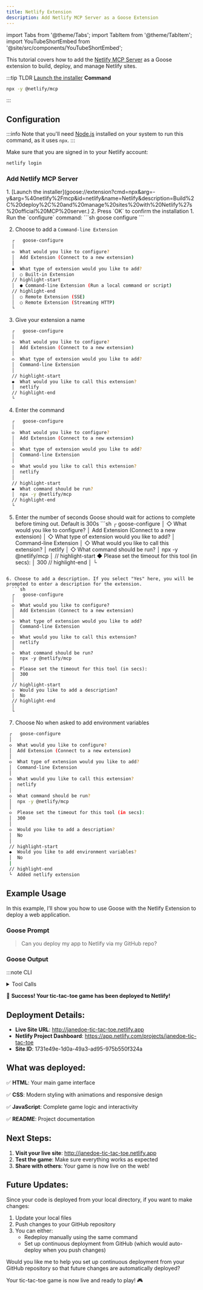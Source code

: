 ```yaml
---
title: Netlify Extension
description: Add Netlify MCP Server as a Goose Extension
---
```


import Tabs from '@theme/Tabs';
import TabItem from '@theme/TabItem';
import YouTubeShortEmbed from '@site/src/components/YouTubeShortEmbed';

<YouTubeShortEmbed videoUrl="https://www.youtube.com/embed/iSUNmxOf6gw" />

This tutorial covers how to add the [Netlify MCP Server](https://github.com/netlify/netlify-mcp) as a Goose extension to build, deploy, and manage Netlify sites.

:::tip TLDR
<Tabs groupId="interface">
  <TabItem value="ui" label="Goose Desktop" default>
  [Launch the installer](goose://extension?cmd=npx&arg=-y&arg=%40netlify%2Fmcp&id=netlify&name=Netlify&description=Build%2C%20deploy%2C%20and%20manage%20sites%20with%20Netlify%27s%20official%20MCP%20server.)
  </TabItem>
  <TabItem value="cli" label="Goose CLI">
  **Command**
  ```sh
  npx -y @netlify/mcp
  ```
  </TabItem>
</Tabs>
:::

## Configuration

:::info
Note that you'll need [Node.js](https://nodejs.org/) installed on your system to run this command, as it uses `npx`.
:::

Make sure that you are signed in to your Netlify account:

```bash
netlify login
```

### Add Netlify MCP Server

<Tabs groupId="interface">
  <TabItem value="ui" label="Goose Desktop" default>
  1. [Launch the installer](goose://extension?cmd=npx&arg=-y&arg=%40netlify%2Fmcp&id=netlify&name=Netlify&description=Build%2C%20deploy%2C%20and%20manage%20sites%20with%20Netlify%27s%20official%20MCP%20server.)
  2. Press `OK` to confirm the installation
  </TabItem>
  <TabItem value="cli" label="Goose CLI">
  1. Run the `configure` command:
  ```sh
  goose configure
  ```

  2. Choose to add a `Command-line Extension`
  ```sh
    ┌   goose-configure 
    │
    ◇  What would you like to configure?
    │  Add Extension (Connect to a new extension) 
    │
    ◆  What type of extension would you like to add?
    │  ○ Built-in Extension 
    // highlight-start    
    │  ● Command-line Extension (Run a local command or script)
    // highlight-end    
    │  ○ Remote Extension (SSE) 
    │  ○ Remote Extension (Streaming HTTP) 
    └ 
  ```

  3. Give your extension a name
  ```sh
    ┌   goose-configure 
    │
    ◇  What would you like to configure?
    │  Add Extension (Connect to a new extension) 
    │
    ◇  What type of extension would you like to add?
    │  Command-line Extension 
    │
    // highlight-start
    ◆  What would you like to call this extension?
    │  netlify
    // highlight-end
    └ 
  ```

  4. Enter the command
  ```sh
    ┌   goose-configure 
    │
    ◇  What would you like to configure?
    │  Add Extension (Connect to a new extension) 
    │
    ◇  What type of extension would you like to add?
    │  Command-line Extension 
    │
    ◇  What would you like to call this extension?
    │  netlify
    │
    // highlight-start
    ◆  What command should be run?
    │  npx -y @netlify/mcp
    // highlight-end
    └ 
  ```  

  5. Enter the number of seconds Goose should wait for actions to complete before timing out. Default is 300s
    ```sh
    ┌   goose-configure 
    │
    ◇  What would you like to configure?
    │  Add Extension (Connect to a new extension) 
    │
    ◇  What type of extension would you like to add?
    │  Command-line Extension 
    │
    ◇  What would you like to call this extension?
    │  netlify
    │
    ◇  What command should be run?
    │  npx -y @netlify/mcp
    │
    // highlight-start
    ◆  Please set the timeout for this tool (in secs):
    │  300
    // highlight-end
    │
    └ 
  ``` 

  6. Choose to add a description. If you select "Yes" here, you will be prompted to enter a description for the extension.
    ```sh
    ┌   goose-configure 
    │
    ◇  What would you like to configure?
    │  Add Extension (Connect to a new extension) 
    │
    ◇  What type of extension would you like to add?
    │  Command-line Extension 
    │
    ◇  What would you like to call this extension?
    │  netlify
    │
    ◇  What command should be run?
    │  npx -y @netlify/mcp
    │
    ◇  Please set the timeout for this tool (in secs):
    │  300
    │
    // highlight-start
    ◇  Would you like to add a description?
    │  No
    // highlight-end
    │
    └ 
  ```
  
  7. Choose No when asked to add environment variables

   ```sh
    ┌   goose-configure 
    │
    ◇  What would you like to configure?
    │  Add Extension (Connect to a new extension) 
    │
    ◇  What type of extension would you like to add?
    │  Command-line Extension 
    │
    ◇  What would you like to call this extension?
    │  netlify
    │
    ◇  What command should be run?
    │  npx -y @netlify/mcp
    │     
    ◇  Please set the timeout for this tool (in secs):
    │  300
    │
    ◇  Would you like to add a description?
    │  No
    │    
    // highlight-start
    ◆  Would you like to add environment variables?
    │  No
    |
    // highlight-end
    └  Added netlify extension
  ```  

  </TabItem>
</Tabs>

## Example Usage

In this example, I’ll show you how to use Goose with the Netlify Extension to deploy a web application.

### Goose Prompt

> Can you deploy my app to Netlify via my GitHub repo?

### Goose Output

:::note CLI

<details>
    <summary>Tool Calls</summary>
    I'll help you deploy your tic-tac-toe app to Netlify from your GitHub repository. Let me first check your Netlify account and then set up the deployment.

    ─── netlify-user-services | netlify ──────────────────────────

    selectSchema: <br/>
        &nbsp;&nbsp;&nbsp;&nbsp;operation: get-user <br/>
        &nbsp;&nbsp;&nbsp;&nbsp;params:

    Great! I can see you're logged into Netlify with your GitHub account connected. Now let me create a new Netlify site and deploy your tic-tac-toe app from your GitHub repository.

    ─── netlify-project-services | netlify ──────────────────────────

    selectSchema:<br/>
        &nbsp;&nbsp;&nbsp;&nbsp;operation: create-new-project<br/>
        &nbsp;&nbsp;&nbsp;&nbsp;params:<br/>
            &nbsp;&nbsp;&nbsp;&nbsp;&nbsp;&nbsp;&nbsp;&nbsp;name: tic-tac-toe-game

    Let me try a different name for the project:

    ─── netlify-project-services | netlify ──────────────────────────

    selectSchema:<br/>
        &nbsp;&nbsp;&nbsp;&nbsp;operation: create-new-project<br/>
        &nbsp;&nbsp;&nbsp;&nbsp;params:<br/>
            &nbsp;&nbsp;&nbsp;&nbsp;&nbsp;&nbsp;&nbsp;&nbsp;name: janedoe-tic-tac-toe

    Perfect! I've created a new Netlify site called "janedoe-tic-tac-toe". Now I need to deploy your code from the GitHub repository. Let me deploy the site:

    ─── netlify-deploy-services | netlify ──────────────────────────

    selectSchema:<br/>
        &nbsp;&nbsp;&nbsp;&nbsp;operation: deploy-site<br/>
        &nbsp;&nbsp;&nbsp;&nbsp;params:<br/>
            &nbsp;&nbsp;&nbsp;&nbsp;&nbsp;&nbsp;&nbsp;&nbsp;deployDirectory: /Users/janedoe/Development/tic-tac-toe<br/>
            &nbsp;&nbsp;&nbsp;&nbsp;&nbsp;&nbsp;&nbsp;&nbsp;siteId: 1731e49e-1d0a-49a3-ad95-975b550f324a

    Let me check the deployment status and get the live URL for your site:

    ─── netlify-project-services | netlify ──────────────────────────

    selectSchema:<br/>
        &nbsp;&nbsp;&nbsp;&nbsp;operation: get-project<br/>
        &nbsp;&nbsp;&nbsp;&nbsp;params:<br/>
            &nbsp;&nbsp;&nbsp;&nbsp;&nbsp;&nbsp;&nbsp;&nbsp;siteId: 1731e49e-1d0a-49a3-ad95-975b550f324a
</details>

🎉 **Success! Your tic-tac-toe game has been deployed to Netlify!**

## Deployment Details:

- **Live Site URL**: http://janedoe-tic-tac-toe.netlify.app
- **Netlify Project Dashboard**: https://app.netlify.com/projects/janedoe-tic-tac-toe
- **Site ID**: 1731e49e-1d0a-49a3-ad95-975b550f324a

## What was deployed:

✅ **HTML**: Your main game interface

✅ **CSS**: Modern styling with animations and responsive design

✅ **JavaScript**: Complete game logic and interactivity

✅ **README**: Project documentation

## Next Steps:

1. **Visit your live site**: http://janedoe-tic-tac-toe.netlify.app
2. **Test the game**: Make sure everything works as expected
3. **Share with others**: Your game is now live on the web!

## Future Updates:

Since your code is deployed from your local directory, if you want to make changes:

1. Update your local files
2. Push changes to your GitHub repository
3. You can either:
   - Redeploy manually using the same command
   - Set up continuous deployment from GitHub (which would auto-deploy when you push changes)

Would you like me to help you set up continuous deployment from your GitHub repository so that future changes are automatically deployed?

Your tic-tac-toe game is now live and ready to play! 🎮